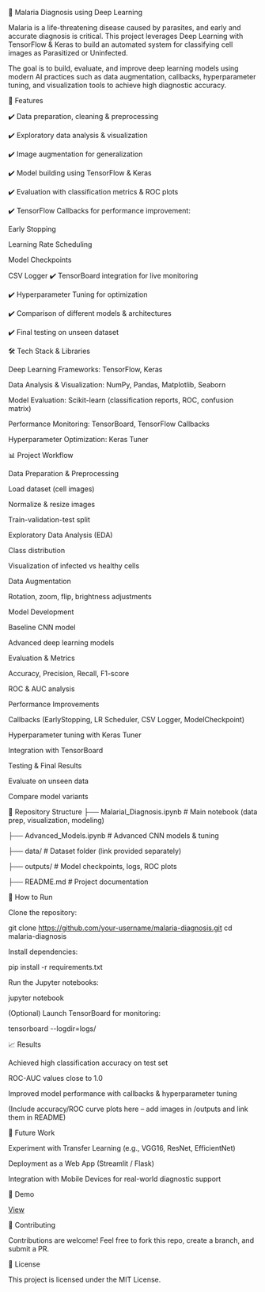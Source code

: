 🧬 Malaria Diagnosis using Deep Learning

Malaria is a life-threatening disease caused by parasites, and early and accurate diagnosis is critical. This project leverages Deep Learning with TensorFlow & Keras to build an automated system for classifying cell images as Parasitized or Uninfected.

The goal is to build, evaluate, and improve deep learning models using modern AI practices such as data augmentation, callbacks, hyperparameter tuning, and visualization tools to achieve high diagnostic accuracy.

📌 Features

✔️ Data preparation, cleaning & preprocessing

✔️ Exploratory data analysis & visualization

✔️ Image augmentation for generalization

✔️ Model building using TensorFlow & Keras

✔️ Evaluation with classification metrics & ROC plots

✔️ TensorFlow Callbacks for performance improvement:

Early Stopping

Learning Rate Scheduling

Model Checkpoints

CSV Logger
✔️ TensorBoard integration for live monitoring

✔️ Hyperparameter Tuning for optimization

✔️ Comparison of different models & architectures

✔️ Final testing on unseen dataset

🛠 Tech Stack & Libraries

Deep Learning Frameworks: TensorFlow, Keras

Data Analysis & Visualization: NumPy, Pandas, Matplotlib, Seaborn

Model Evaluation: Scikit-learn (classification reports, ROC, confusion matrix)

Performance Monitoring: TensorBoard, TensorFlow Callbacks

Hyperparameter Optimization: Keras Tuner

📊 Project Workflow

Data Preparation & Preprocessing

Load dataset (cell images)

Normalize & resize images

Train-validation-test split

Exploratory Data Analysis (EDA)

Class distribution

Visualization of infected vs healthy cells

Data Augmentation

Rotation, zoom, flip, brightness adjustments

Model Development

Baseline CNN model

Advanced deep learning models

Evaluation & Metrics

Accuracy, Precision, Recall, F1-score

ROC & AUC analysis

Performance Improvements

Callbacks (EarlyStopping, LR Scheduler, CSV Logger, ModelCheckpoint)

Hyperparameter tuning with Keras Tuner

Integration with TensorBoard

Testing & Final Results

Evaluate on unseen data

Compare model variants

📂 Repository Structure
├── Malarial_Diagnosis.ipynb   # Main notebook (data prep, visualization, modeling)

├── Advanced_Models.ipynb      # Advanced CNN models & tuning

├── data/                      # Dataset folder (link provided separately)

├── outputs/                   # Model checkpoints, logs, ROC plots

├── README.md                  # Project documentation

🚀 How to Run

Clone the repository:

git clone https://github.com/your-username/malaria-diagnosis.git
cd malaria-diagnosis


Install dependencies:

pip install -r requirements.txt


Run the Jupyter notebooks:

jupyter notebook


(Optional) Launch TensorBoard for monitoring:

tensorboard --logdir=logs/

📈 Results

Achieved high classification accuracy on test set

ROC-AUC values close to 1.0

Improved model performance with callbacks & hyperparameter tuning

(Include accuracy/ROC curve plots here – add images in /outputs and link them in README)

🔮 Future Work

Experiment with Transfer Learning (e.g., VGG16, ResNet, EfficientNet)

Deployment as a Web App (Streamlit / Flask)

Integration with Mobile Devices for real-world diagnostic support

📸 Demo


[View](https://drive.google.com/file/d/13MfHGUtYPsqbh_1JzEG0GlJnVEvCugHk/view?usp=sharing)

🤝 Contributing

Contributions are welcome! Feel free to fork this repo, create a branch, and submit a PR.

📜 License

This project is licensed under the MIT License.